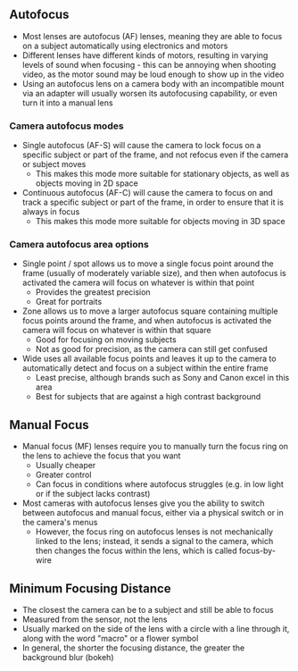 ## Autofocus

- Most lenses are autofocus (AF) lenses, meaning they are able to focus on a subject automatically using electronics and motors
- Different lenses have different kinds of motors, resulting in varying levels of sound when focusing - this can be annoying when shooting video, as the motor sound may be loud enough to show up in the video
- Using an autofocus lens on a camera body with an incompatible mount via an adapter will usually worsen its autofocusing capability, or even turn it into a manual lens

### Camera autofocus modes

- Single autofocus (AF-S) will cause the camera to lock focus on a specific subject or part of the frame, and not refocus even if the camera or subject moves
	- This makes this mode more suitable for stationary objects, as well as objects moving in 2D space
- Continuous autofocus (AF-C) will cause the camera to focus on and track a specific subject or part of the frame, in order to ensure that it is always in focus 
	- This makes this mode more suitable for objects moving in 3D space 

### Camera autofocus area options

- Single point / spot allows us to move a single focus point around the frame (usually of moderately variable size), and then when autofocus is activated the camera will focus on whatever is within that point
	- Provides the greatest precision
	- Great for portraits
- Zone allows us to move a larger autofocus square containing multiple focus points around the frame, and when autofocus is activated the camera will focus on whatever is within that square 
	- Good for focusing on moving subjects  
	- Not as good for precision, as the camera can still get confused
- Wide uses all available focus points and leaves it up to the camera to automatically detect and focus on a subject within the entire frame 
	- Least precise, although brands such as Sony and Canon excel in this area
	- Best for subjects that are against a high contrast background

## Manual Focus

- Manual focus (MF) lenses require you to manually turn the focus ring on the lens to achieve the focus that you want
	- Usually cheaper
	- Greater control
	- Can focus in conditions where autofocus struggles (e.g. in low light or if the subject lacks contrast)
- Most cameras with autofocus lenses give you the ability to switch between autofocus and manual focus, either via a physical switch or in the camera's menus
	- However, the focus ring on autofocus lenses is not mechanically linked to the lens; instead, it sends a signal to the camera, which then changes the focus within the lens, which is called focus-by-wire

## Minimum Focusing Distance

- The closest the camera can be to a subject and still be able to focus
- Measured from the sensor, not the lens
- Usually marked on the side of the lens with a circle with a line through it, along with the word "macro" or a flower symbol
- In general, the shorter the focusing distance, the greater the background blur (bokeh)